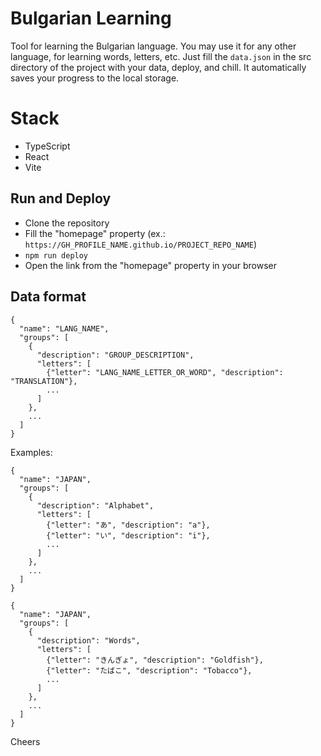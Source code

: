 # Bulgarian Learning

Tool for learning the Bulgarian language. You may use it for any other language, for learning words, letters, etc. 
Just fill the `data.json` in the src directory of the project with your data, deploy, and chill.
It automatically saves your progress to the local storage.

# Stack
- TypeScript
- React
- Vite

## Run and Deploy
- Clone the repository
- Fill the "homepage" property (ex.: `https://GH_PROFILE_NAME.github.io/PROJECT_REPO_NAME`)
- `npm run deploy`
- Open the link from the "homepage" property in your browser 

## Data format

```
{
  "name": "LANG_NAME",
  "groups": [
    {
      "description": "GROUP_DESCRIPTION",
      "letters": [
        {"letter": "LANG_NAME_LETTER_OR_WORD", "description": "TRANSLATION"},
        ...
      ]
    },
    ...
  ]
}
```

Examples:

```
{
  "name": "JAPAN",
  "groups": [
    {
      "description": "Alphabet",
      "letters": [
        {"letter": "あ", "description": "a"},
        {"letter": "い", "description": "i"},
        ...
      ]
    },
    ...
  ]
}
```


```
{
  "name": "JAPAN",
  "groups": [
    {
      "description": "Words",
      "letters": [
        {"letter": "きんぎょ", "description": "Goldfish"},
        {"letter": "たばこ", "description": "Tobacco"},
        ...
      ]
    },
    ...
  ]
}
```

Cheers
